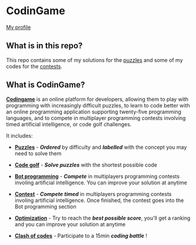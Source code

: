 # CodinGame

[My profile](https://www.codingame.com/profile/b944cb66159c494961db183c595578915353933)

## What is in this repo?

This repo contains some of my solutions for the [puzzles](https://github.com/JujuDel/CodinGame/tree/master/Puzzles) and some of my codes for the [contests](https://github.com/JujuDel/CodinGame/tree/master/Contest).

## What is CodinGame?

[**Codingame**](https://www.codingame.com) is an online platform for developers, allowing them to play with programming with increasingly difficult puzzles, to learn to code better with an online programming application supporting twenty-five programming languages, and to compete in multiplayer programming contests involving timed artificial intelligence, or code golf challenges.

It includes:

* [**Puzzles**](https://www.codingame.com/training) - **_Ordered_** by difficulty and **_labelled_** with the concept you may need to solve them

* [**Code golf**](https://www.codingame.com/multiplayer/codegolf) - **_Solve puzzles_** with the shortest possible code

* [**Bot programming**](https://www.codingame.com/multiplayer/bot-programming) - **_Compete_** in multiplayers programming contests involing artificial intelligence. You can improve your solution at anytime

* [**Contest**](https://www.codingame.com/contests/finished) - **_Compete_** **_timed_** in multiplayers programming contests involing artificial intelligence. Once finished, the contest goes into the Bot programming section

* [**Optimization**](https://www.codingame.com/multiplayer/optimization) - Try to reach the **_best possible score_**, you'll get a ranking and you can improve your solution at anytime

* [**Clash of codes**](https://www.codingame.com/multiplayer/clashofcode) - Participate to a 15min **_coding battle_** !
